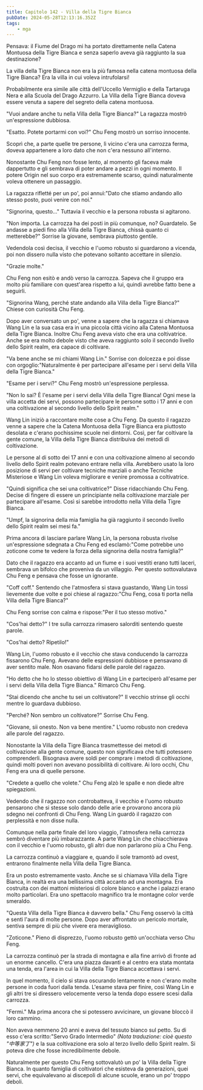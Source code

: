 ```yaml
---
title: Capitolo 142 - Villa della Tigre Bianca
pubDate: 2024-05-28T12:13:16.352Z
tags:
    - mga
---
```



Pensava: il Fiume del Drago mi ha portato direttamente nella Catena Montuosa della Tigre Bianca e senza saperlo aveva già raggiunto la sua destinazione?


La villa della Tigre Bianca non era la più famosa nella catena montuosa della Tigre Bianca? Era la villa in cui voleva intrufolarsi!


Probabilmente era simile alle città dell'Uccello Vermiglio e della Tartaruga Nera e alla Scuola del Drago Azzurro. La Villa della Tigre Bianca doveva essere venuta a sapere del segreto della catena montuosa.


"Vuoi andare anche tu nella Villa della Tigre Bianca?" La ragazza mostrò un'espressione dubbiosa.


"Esatto. Potete portarmi con voi?" Chu Feng mostrò un sorriso innocente.


Scoprì che, a parte quelle tre persone, lì vicino c'era una carrozza ferma, doveva appartenere a loro dato che non c'era nessuno all'interno.


Nonostante Chu Feng non fosse lento, al momento gli faceva male dappertutto e gli sembrava di poter andare a pezzi in ogni momento. Il potere Origin nel suo corpo era estremamente scarso, quindi naturalmente voleva ottenere un passaggio.


La ragazza rifletté per un po', poi annuì:"Dato che stiamo andando allo stesso posto, puoi venire con noi."


"Signorina, questo..." Tuttavia il vecchio e la persona robusta si agitarono.


"Non importa. La carrozza ha dei posti in più comunque, no? Guardatelo. Se andasse a piedi fino alla Villa della Tigre Bianca, chissà quanto ci metterebbe?" Sorrise la giovane, sembrava piuttosto gentile.


Vedendola così decisa, il vecchio e l'uomo robusto si guardarono a vicenda, poi non dissero nulla visto che potevano soltanto accettare in silenzio.


"Grazie molte."


Chu Feng non esitò e andò verso la carrozza.
Sapeva che il gruppo era molto più familiare con quest'area rispetto a lui, quindi avrebbe fatto bene a seguirli.


"Signorina Wang, perché state andando alla Villa della Tigre Bianca?" Chiese con curiosità Chu Feng.


Dopo aver conversato un po', venne a sapere che la ragazza si chiamava Wang Lin e la sua casa era in una piccola città vicino alla Catena Montuosa della Tigre Bianca. Inoltre Chu Feng aveva visto che era una coltivatrice. Anche se era molto debole visto che aveva raggiunto solo il secondo livello dello Spirit realm, era capace di coltivare.


"Va bene anche se mi chiami Wang Lin." Sorrise con dolcezza e poi disse con orgoglio:"Naturalmente è per partecipare all'esame per i servi della Villa della Tigre Bianca."


"Esame per i servi?" Chu Feng mostrò un'espressione perplessa.


"Non lo sai? È l'esame per i servi della Villa della Tigre Bianca! Ogni mese la villa accetta dei servi, possono partecipare le persone sotto i 17 anni e con una coltivazione al secondo livello dello Spirit realm."


Wang Lin iniziò a raccontare molte cose a Chu Feng. Da questo il ragazzo venne a sapere che la Catena Montuosa della Tigre Bianca era piuttosto desolata e c'erano pochissime scuole nei dintorni. Così, per far coltivare la gente comune, la Villa della Tigre Bianca distribuiva dei metodi di coltivazione.


Le persone al di sotto dei 17 anni e con una coltivazione almeno al secondo livello dello Spirit realm potevano entrare nella villa. Avrebbero usato la loro posizione di servi per coltivare tecniche marziali o anche Tecniche Misteriose e Wang Lin voleva migliorare e venire promossa a coltivatrice.


"Quindi significa che sei una coltivatrice?" Disse ridacchiando Chu Feng. Decise di fingere di essere un principiante nella coltivazione marziale per partecipare all'esame. Così si sarebbe introdotto nella Villa della Tigre Bianca.


"Umpf, la signorina della mia famiglia ha già raggiunto il secondo livello dello Spirit realm sei mesi fa."


Prima ancora di lasciare parlare Wang Lin, la persona robusta rivolse un'espressione sdegnata a Chu Feng ed esclamò:"Come potrebbe uno zoticone come te vedere la forza della signorina della nostra famiglia?"


Dato che il ragazzo era accanto ad un fiume e i suoi vestiti erano tutti laceri, sembrava un bifolco che proveniva da un villaggio. Per questo sottovalutava Chu Feng e pensava che fosse un ignorante.


"Coff coff." Sentendo che l'atmosfera si stava guastando, Wang Lin tossì lievemente due volte e poi chiese al ragazzo:"Chu Feng, cosa ti porta nella Villa della Tigre Bianca?"


Chu Feng sorrise con calma e rispose:"Per il tuo stesso motivo."


"Cos'hai detto?" I tre sulla carrozza rimasero salorditi sentendo queste parole.


"Cos'hai detto? Ripetilo!"


Wang Lin, l'uomo robusto e il vecchio che stava conducendo la carrozza fissarono Chu Feng. Avevano delle espressioni dubbiose e pensavano di aver sentito male. Non osavano fidarsi delle parole del ragazzo.


"Ho detto che ho lo stesso obiettivo di Wang Lin e parteciperò all'esame per i servi della Villa della Tigre Bianca." Rimarcò Chu Feng.


"Stai dicendo che anche tu sei un coltivatore?" Il vecchio strinse gli occhi mentre lo guardava dubbioso.


"Perché? Non sembro un coltivatore?" Sorrise Chu Feng.


"Giovane, sii onesto. Non va bene mentire." L'uomo robusto non credeva alle parole del ragazzo.


Nonostante la Villa della Tigre Bianca trasmettesse dei metodi di coltivazione alla gente comune, questo non significava che tutti potessero comprenderli. Bisognava avere soldi per comprare i metodi di coltivazione, quindi molti poveri non avevano possibilità di coltivare. Ai loro occhi, Chu Feng era una di quelle persone.


"Credete a quello che volete." Chu Feng alzò le spalle e non diede altre spiegazioni.


Vedendo che il ragazzo non controbatteva, il vecchio e l'uomo robusto pensarono che si stesse solo dando delle arie e provarono ancora più sdegno nei confronti di Chu Feng. Wang Lin guardò il ragazzo con perplessità e non disse nulla.


Comunque nella parte finale del loro viaggio, l'atmosfera nella carrozza sembrò diventare più imbarazzante. A parte Wang Lin che chiacchierava con il vecchio e l'uomo robusto, gli altri due non parlarono più a Chu Feng.


La carrozza continuò a viaggiare e, quando il sole tramontò ad ovest, entrarono finalmente nella Villa della Tigre Bianca.


Era un posto estremamente vasto. Anche se si chiamava Villa della Tigre Bianca, in realtà era una bellissima città accanto ad una montagna. Era costruita con dei mattoni misteriosi di colore bianco e anche i palazzi erano molto particolari. Era uno spettacolo magnifico tra le montagne color verde smeraldo.


"Questa Villa della Tigre Bianca è davvero bella." Chu Feng osservò la città e sentì l'aura di molte persone. Dopo aver affrontato un pericolo mortale, sentiva sempre di più che vivere era meraviglioso.


"Zoticone." Pieno di disprezzo, l'uomo robusto gettò un'occhiata verso Chu Feng.


La carrozza continuò per la strada di montagna e alla fine arrivò di fronte ad un enorme cancello. C'era una piazza davanti e al centro era stata montata una tenda, era l'area in cui la Villa della Tigre Bianca accettava i servi.


In quel momento, il cielo si stava oscurando lentamente e non c'erano molte persone in coda fuori dalla tenda. L'esame stava per finire, così Wang Lin e gli altri tre si diressero velocemente verso la tenda dopo essere scesi dalla carrozza.


"Fermi." Ma prima ancora che si potessero avvicinare, un giovane bloccò il loro cammino.


Non aveva nemmeno 20 anni e aveva del tessuto bianco sul petto. Su di esso c'era scritto:"Servo Grado Intermedio" <em>(Nota traduzione: cioè questo "中等家丁")</em> e la sua coltivazione era solo al terzo livello dello Spirit realm. Si poteva dire che fosse incredibilmente debole.


Naturalmente per questo Chu Feng sottovalutò un po' la Villa della Tigre Bianca. In quanto famiglia di coltivatori che esisteva da generazioni, quei servi, che equivalevano ai discepoli di alcune scuole, erano un po' troppo deboli.






